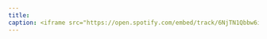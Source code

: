 ```yaml
---
title: 
caption: <iframe src="https://open.spotify.com/embed/track/6NjTN1Qbbw6i9Uk2NuMUJL" width="100%" height="80" frameBorder="0" allowtransparency="true" allow="encrypted-media"></iframe>
---
```

